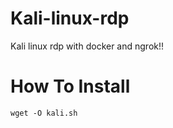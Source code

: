 # Kali-linux-rdp
Kali linux rdp with docker and ngrok!!

# How To Install

<pre><code>wget -O kali.sh
